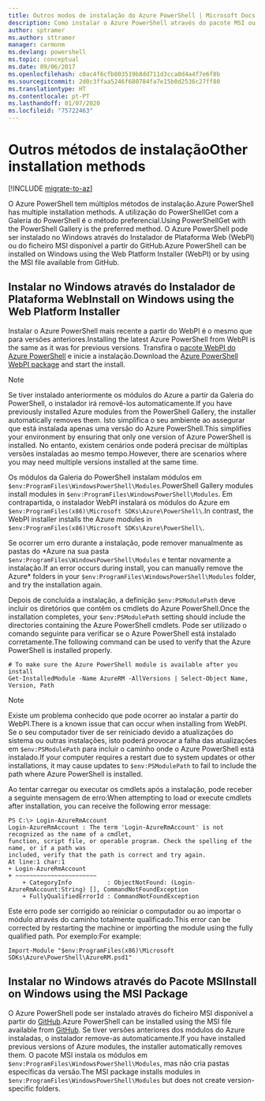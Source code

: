 ```yaml
---
title: Outros modos de instalação do Azure PowerShell | Microsoft Docs
description: Como instalar o Azure PowerShell através do pacote MSI ou do Instalador de Plataforma Web.
author: sptramer
ms.author: sttramer
manager: carmonm
ms.devlang: powershell
ms.topic: conceptual
ms.date: 09/06/2017
ms.openlocfilehash: c0ac4f6cfb803519b8dd711d3cca0d4a4f7e6f8b
ms.sourcegitcommit: 2d0c3ffaa5246f680784fa7e15b0d2536c27ff80
ms.translationtype: HT
ms.contentlocale: pt-PT
ms.lasthandoff: 01/07/2020
ms.locfileid: "75722463"
---
```

# <a name="other-installation-methods"></a><span data-ttu-id="793bd-103">Outros métodos de instalação</span><span class="sxs-lookup"><span data-stu-id="793bd-103">Other installation methods</span></span>

[!INCLUDE [migrate-to-az](../includes/migrate-to-az.md)]

<span data-ttu-id="793bd-104">O Azure PowerShell tem múltiplos métodos de instalação.</span><span class="sxs-lookup"><span data-stu-id="793bd-104">Azure PowerShell has multiple installation methods.</span></span> <span data-ttu-id="793bd-105">A utilização do PowerShellGet com a Galeria do PowerShell é o método preferencial.</span><span class="sxs-lookup"><span data-stu-id="793bd-105">Using PowerShellGet with the PowerShell Gallery is the preferred method.</span></span> <span data-ttu-id="793bd-106">O Azure PowerShell pode ser instalado no Windows através do Instalador de Plataforma Web (WebPI) ou do ficheiro MSI disponível a partir do GitHub.</span><span class="sxs-lookup"><span data-stu-id="793bd-106">Azure PowerShell can be installed on Windows using the Web Platform Installer (WebPI) or by using the MSI file available from GitHub.</span></span>

## <a name="install-on-windows-using-the-web-platform-installer"></a><span data-ttu-id="793bd-107">Instalar no Windows através do Instalador de Plataforma Web</span><span class="sxs-lookup"><span data-stu-id="793bd-107">Install on Windows using the Web Platform Installer</span></span>

<span data-ttu-id="793bd-108">Instalar o Azure PowerShell mais recente a partir do WebPI é o mesmo que para versões anteriores.</span><span class="sxs-lookup"><span data-stu-id="793bd-108">Installing the latest Azure PowerShell from WebPI is the same as it was for previous versions.</span></span>
<span data-ttu-id="793bd-109">Transfira o [pacote WebPI do Azure PowerShell](https://aka.ms/webpi-azps) e inicie a instalação.</span><span class="sxs-lookup"><span data-stu-id="793bd-109">Download the [Azure PowerShell WebPI package](https://aka.ms/webpi-azps) and start the install.</span></span>

> [!NOTE]
> <span data-ttu-id="793bd-110">Se tiver instalado anteriormente os módulos do Azure a partir da Galeria do PowerShell, o instalador irá removê-los automaticamente.</span><span class="sxs-lookup"><span data-stu-id="793bd-110">If you have previously installed Azure modules from the PowerShell Gallery, the installer automatically removes them.</span></span> <span data-ttu-id="793bd-111">Isto simplifica o seu ambiente ao assegurar que está instalada apenas uma versão do Azure PowerShell.</span><span class="sxs-lookup"><span data-stu-id="793bd-111">This simplifies your environment by ensuring that only one version of Azure PowerShell is installed.</span></span> <span data-ttu-id="793bd-112">No entanto, existem cenários onde poderá precisar de múltiplas versões instaladas ao mesmo tempo.</span><span class="sxs-lookup"><span data-stu-id="793bd-112">However, there are scenarios where you may need multiple versions installed at the same time.</span></span>
>
> <span data-ttu-id="793bd-113">Os módulos da Galeria do PowerShell instalam módulos em `$env:ProgramFiles\WindowsPowerShell\Modules`.</span><span class="sxs-lookup"><span data-stu-id="793bd-113">PowerShell Gallery modules install modules in `$env:ProgramFiles\WindowsPowerShell\Modules`.</span></span> <span data-ttu-id="793bd-114">Em contrapartida, o instalador WebPI instalará os módulos do Azure em `$env:ProgramFiles(x86)\Microsoft SDKs\Azure\PowerShell\`.</span><span class="sxs-lookup"><span data-stu-id="793bd-114">In contrast, the WebPI installer installs the Azure modules in `$env:ProgramFiles(x86)\Microsoft SDKs\Azure\PowerShell\`.</span></span>
>
> <span data-ttu-id="793bd-115">Se ocorrer um erro durante a instalação, pode remover manualmente as pastas do \*Azure na sua pasta `$env:ProgramFiles\WindowsPowerShell\Modules` e tentar novamente a instalação.</span><span class="sxs-lookup"><span data-stu-id="793bd-115">If an error occurs during install, you can manually remove the Azure\* folders in your `$env:ProgramFiles\WindowsPowerShell\Modules` folder, and try the installation again.</span></span>

<span data-ttu-id="793bd-116">Depois de concluída a instalação, a definição `$env:PSModulePath` deve incluir os diretórios que contêm os cmdlets do Azure PowerShell.</span><span class="sxs-lookup"><span data-stu-id="793bd-116">Once the installation completes, your `$env:PSModulePath` setting should include the directories containing the Azure PowerShell cmdlets.</span></span> <span data-ttu-id="793bd-117">Pode ser utilizado o comando seguinte para verificar se o Azure PowerShell está instalado corretamente.</span><span class="sxs-lookup"><span data-stu-id="793bd-117">The following command can be used to verify that the Azure PowerShell is installed properly.</span></span>

```powershell-interactive
# To make sure the Azure PowerShell module is available after you install
Get-InstalledModule -Name AzureRM -AllVersions | Select-Object Name, Version, Path
```

> [!NOTE]
> <span data-ttu-id="793bd-118">Existe um problema conhecido que pode ocorrer ao instalar a partir do WebPI.</span><span class="sxs-lookup"><span data-stu-id="793bd-118">There is a known issue that can occur when installing from WebPI.</span></span> <span data-ttu-id="793bd-119">Se o seu computador tiver de ser reiniciado devido a atualizações do sistema ou outras instalações, isto poderá provocar a falha das atualizações em `$env:PSModulePath` para incluir o caminho onde o Azure PowerShell está instalado.</span><span class="sxs-lookup"><span data-stu-id="793bd-119">If your computer requires a restart due to system updates or other installations, it may cause updates to `$env:PSModulePath` to fail to include the path where Azure PowerShell is installed.</span></span>

<span data-ttu-id="793bd-120">Ao tentar carregar ou executar os cmdlets após a instalação, pode receber a seguinte mensagem de erro:</span><span class="sxs-lookup"><span data-stu-id="793bd-120">When attempting to load or execute cmdlets after installation, you can receive the following error message:</span></span>

```output
PS C:\> Login-AzureRmAccount
Login-AzureRmAccount : The term 'Login-AzureRmAccount' is not recognized as the name of a cmdlet,
function, script file, or operable program. Check the spelling of the name, or if a path was
included, verify that the path is correct and try again.
At line:1 char:1
+ Login-AzureRmAccount
+ ~~~~~~~~~~~~~~~~~~~~~~~
    + CategoryInfo          : ObjectNotFound: (Login-AzureRmAccount:String) [], CommandNotFoundException
    + FullyQualifiedErrorId : CommandNotFoundException
```

<span data-ttu-id="793bd-121">Este erro pode ser corrigido ao reiniciar o computador ou ao importar o módulo através do caminho totalmente qualificado.</span><span class="sxs-lookup"><span data-stu-id="793bd-121">This error can be corrected by restarting the machine or importing the module using the fully qualified path.</span></span> <span data-ttu-id="793bd-122">Por exemplo:</span><span class="sxs-lookup"><span data-stu-id="793bd-122">For example:</span></span>

```powershell-interactive
Import-Module "$env:ProgramFiles(x86)\Microsoft SDKs\Azure\PowerShell\AzureRM.psd1"
```

## <a name="install-on-windows-using-the-msi-package"></a><span data-ttu-id="793bd-123">Instalar no Windows através do Pacote MSI</span><span class="sxs-lookup"><span data-stu-id="793bd-123">Install on Windows using the MSI Package</span></span>

<span data-ttu-id="793bd-124">O Azure PowerShell pode ser instalado através do ficheiro MSI disponível a partir do [GitHub](https://github.com/Azure/azure-powershell/releases/latest).</span><span class="sxs-lookup"><span data-stu-id="793bd-124">Azure PowerShell can be installed using the MSI file available from [GitHub](https://github.com/Azure/azure-powershell/releases/latest).</span></span> <span data-ttu-id="793bd-125">Se tiver versões anteriores dos módulos do Azure instaladas, o instalador remove-as automaticamente.</span><span class="sxs-lookup"><span data-stu-id="793bd-125">If you have installed previous versions of Azure modules, the installer automatically removes them.</span></span> <span data-ttu-id="793bd-126">O pacote MSI instala os módulos em `$env:ProgramFiles\WindowsPowerShell\Modules`, mas não cria pastas específicas da versão.</span><span class="sxs-lookup"><span data-stu-id="793bd-126">The MSI package installs modules in `$env:ProgramFiles\WindowsPowerShell\Modules` but does not create version-specific folders.</span></span>

